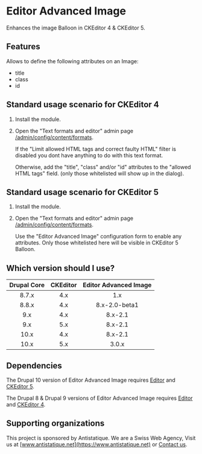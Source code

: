 # Editor Advanced Image

Enhances the image Balloon in CKEditor 4 & CKEditor 5.

## Features

Allows to define the following attributes on an Image:
- title
- class
- id

## Standard usage scenario for CKEditor 4

1. Install the module.
1. Open the "Text formats and editor" admin page [/admin/config/content/formats](/admin/config/content/formats).

   If the "Limit allowed HTML tags and correct faulty HTML" filter is disabled
   you dont have anything to do with this text format.

   Otherwise, add the "title", "class" and/or "id" attributes to
   the "allowed HTML tags" field.
   (only those whitelisted will show up in the dialog).

## Standard usage scenario for CKEditor 5

1. Install the module.
1. Open the "Text formats and editor" admin page [/admin/config/content/formats](/admin/config/content/formats).

    Use the "Editor Advanced Image" configuration form to enable any attributes.
   Only those whitelisted here will be visible in CKEditor 5 Balloon.

## Which version should I use?

| Drupal Core | CKEditor | Editor Advanced Image |
|:-----------:|:--------:|:---------------------:|
|    8.7.x    |   4.x    |          1.x          |
|    8.8.x    |   4.x    |     8.x-2.0-beta1     |
|     9.x     |   4.x    |        8.x-2.1        |
|     9.x     |   5.x    |        8.x-2.1        |
|    10.x     |   4.x    |        8.x-2.1        |
|    10.x     |   5.x    |         3.0.x         |

## Dependencies

The Drupal 10 version of Editor Advanced Image requires
[Editor](https://www.drupal.org/project/editor) and
[CKEditor 5](https://ckeditor.com/ckeditor-5/).

The Drupal 8 & Drupal 9 versions of Editor Advanced Image requires
[Editor](https://www.drupal.org/project/editor) and
[CKEditor 4](https://www.drupal.org/project/ckeditor).

## Supporting organizations

This project is sponsored by Antistatique. We are a Swiss Web Agency,
Visit us at [www.antistatique.net](https://www.antistatique.net) or
[Contact us](mailto:info@antistatique.net).
